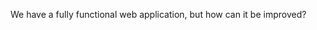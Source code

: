 We have a fully functional web application, but how can it be improved?

<script type="speaker-notes">
- By using Open source software designed to make the tasks easier.

- More consistent and less custom workflow.
  - Don't NIH.
  - Easier to on board new developers.
</script>

<style scoped>
  @host {
    background: #000;
    color: #FFF;
  }

  h4 {
    padding-bottom: 4px;
    display: block;
    width: 100%;
    margin-bottom: 0px;
    text-align: center;
  }
</style>
